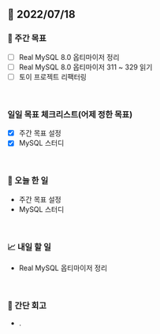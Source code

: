 ## 📅 2022/07/18


### 👏 주간 목표

- [ ] Real MySQL 8.0 옵티마이저 정리
- [ ] Real MySQL 8.0 옵티마이저 311 ~ 329 읽기
- [ ] 토이 프로젝트 리팩터링

<br/>

### 일일 목표 체크리스트(어제 정한 목표)

- [x] 주간 목표 설정
- [x] MySQL 스터디

<br/>

### 💯 오늘 한 일

- 주간 목표 설정
- MySQL 스터디

<br/>

### 📈 내일 할 일

- Real MySQL 옵티마이저 정리

<br/>

### 🤔 간단 회고

- .

